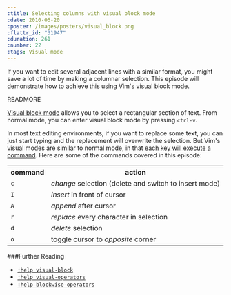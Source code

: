```yaml
--- 
:title: Selecting columns with visual block mode
:date: 2010-06-20
:poster: /images/posters/visual_block.png
:flattr_id: "31947"
:duration: 261
:number: 22
:tags: Visual mode
---
```


If you want to edit several adjacent lines with a similar format, you might save a lot of time by making a columnar selection. This episode will demonstrate how to achieve this using Vim's visual block mode.


READMORE


[Visual block mode][v_block] allows you to select a rectangular section of text. From normal mode, you can enter visual block mode by pressing `ctrl-v`. 

In most text editing environments, if you want to replace some text, you can just start typing and the replacement will overwrite the selection. But Vim's visual modes are similar to normal mode, in that [each key will execute a command][v_commands]. Here are some of the commands covered in this episode:

<table>
  <tr>
    <th>command</th>
    <th>action</th>
  </tr>
  <tr>
    <td><code>c</code></td>
    <td><em>change</em> selection (delete and switch to insert mode)</td>
  </tr>
  <tr>
    <td><code>I</code></td>
    <td><em>insert</em> in front of cursor</td>
  </tr>
  <tr>
    <td><code>A</code></td>
    <td><em>append</em> after cursor</td>
  </tr>
  <tr>
    <td><code>r</code></td>
    <td><em>replace</em> every character in selection</td>
  </tr>
  <tr>
    <td><code>d</code></td>
    <td><em>delete</em> selection</td>
  </tr>
  <tr>
    <td><code>o</code></td>
    <td>toggle cursor to <em>opposite</em> corner</td>
  </tr>
</table>


###Further Reading

* [`:help visual-block`][v_block]
* [`:help visual-operators`][v_commands]
* [`:help blockwise-operators`][v_operators]

[v_block]: http://vimdoc.sourceforge.net/htmldoc/visual.html#visual-block
[v_operators]: http://vimdoc.sourceforge.net/htmldoc/visual.html#blockwise-operators
[v_commands]: http://vimdoc.sourceforge.net/htmldoc/visual.html#visual-operators
